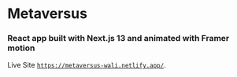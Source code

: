 # Metaversus

### React app built with Next.js 13 and animated with Framer motion

Live Site [`https://metaversus-wali.netlify.app/`](https://metaversus-wali.netlify.app/).


